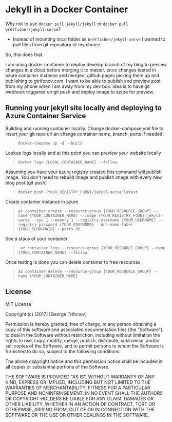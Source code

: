 # Jekyll in a Docker Container

Why not to use `docker pull jekyll/jekyll` or `docker pull bretfisher/jekyll-serve`?

- Instead of mounting local folder as `bretfisher/jekyll-serve` I wanted to pull files from git repository of my choice.

So, this does that. 

I am using docker container to deploy develop branch of my blog to preview changes in  a cloud before merging it to master. once changes tested in azure container instance and merged, github pages picking them up and publishing to gtrifonov.com. I want to be able to publish and preview post from my phone when i am away from my dev box. Idea is to have git webhook triggered on git push and deploy image to azure for preview.

## Running your jekyll site locally and deploying to Azure Container Service

Building and running container locally. Change docker-compose.yml file to insert your git repo url an change container name, branch, ports if needed.
> `docker-compose up -d --build`

Lookup logs locally and at this point you can preview your website locally
> `docker logs {LOCAL_CONTAINER_NAME} --follow`

Assuming you have your azure registry created this command will publish image. You don't need to rebuild image and publish image with every new blog post (git push)
> `docker push {YOUR_REGISTRY_FQDN}/jekyll-serve:latest`

Create container instance in azure
> `az container create --resource-group {YOUR_RESOURCE_GROUP} --name {YOUR_CONTAINER_NAME} --image {YOUR_REGISTRY_FQDN}/jekyll-serve --cpu 1 --memory 1 --registry-username {YOUR_USERNAME} --registry-password {YOUR_PASSWORD} --dns-name-label {YOUR_SUBDOMAIN} --ports 80`

See a staus of your container
> ` az container logs --resource-group {YOUR_RESOURCE_GROUP} --name {YOUR_CONTAINER_NAME} --follow`

Once testing is done you can delete container to free resources
> `az container delete --resource-group {YOUR_RESOURCE_GROUP} --name {YOUR_CONTAINER_NAME}`
 
 
 
 
 

## License

MIT License

Copyright (c) [2017] [George Trifonov]

Permission is hereby granted, free of charge, to any person obtaining a copy
of this software and associated documentation files (the "Software"), to deal
in the Software without restriction, including without limitation the rights
to use, copy, modify, merge, publish, distribute, sublicense, and/or sell
copies of the Software, and to permit persons to whom the Software is
furnished to do so, subject to the following conditions:

The above copyright notice and this permission notice shall be included in all
copies or substantial portions of the Software.

THE SOFTWARE IS PROVIDED "AS IS", WITHOUT WARRANTY OF ANY KIND, EXPRESS OR
IMPLIED, INCLUDING BUT NOT LIMITED TO THE WARRANTIES OF MERCHANTABILITY,
FITNESS FOR A PARTICULAR PURPOSE AND NONINFRINGEMENT. IN NO EVENT SHALL THE
AUTHORS OR COPYRIGHT HOLDERS BE LIABLE FOR ANY CLAIM, DAMAGES OR OTHER
LIABILITY, WHETHER IN AN ACTION OF CONTRACT, TORT OR OTHERWISE, ARISING FROM,
OUT OF OR IN CONNECTION WITH THE SOFTWARE OR THE USE OR OTHER DEALINGS IN THE
SOFTWARE.
